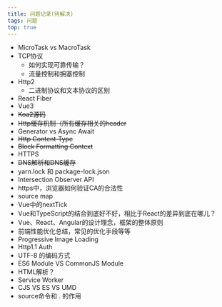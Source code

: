 ```yaml
---
title: 问题记录(待解决)
tags: 问题
top: true
---
```


- MicroTask vs MacroTask
- TCP协议
  - 如何实现可靠传输？
  - 流量控制和拥塞控制
- Http2
  - 二进制协议和文本协议的区别
- React Fiber
- Vue3
- ~~Koa2源码~~
- ~~Http缓存机制（所有缓存相关的header~~
- Generator vs Async Await
- ~~Http Content-Type~~
- ~~Block Formatting Context~~
- HTTPS
- ~~DNS解析和DNS缓存~~
- yarn.lock 和 package-lock.json
- Intersection Observer API
- https中，浏览器如何验证CA的合法性
- source map
- Vue中的nextTick
- Vue和TypeScript的结合到底好不好，相比于React的差异到底在哪儿？
- Vue、React、Angular的设计理念，框架的整体原则
- 前端性能优化总结，常见的优化手段等等
- Progressive Image Loading
- Http1.1 Auth
- UTF-8 的编码方式
- ES6 Module VS CommonJS Module
- HTML解析？
- Service Worker
- CJS VS ES VS UMD
- source命令和 . 的作用
